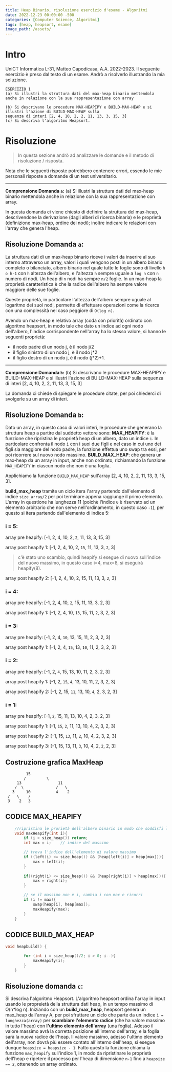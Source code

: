 ```yaml
---
title: Heap Binario, risoluzione esercizio d'esame - Algoritmi
date: 2022-12-23 00:00:00 -500
categories: [Computer Science, Algoritmi]
tags: [heap, heapsort, esame]
image_path: /assets/
--- 
```


# Intro

UniCT Informatica L-31, Matteo Capodicasa, A.A. 2022-2023.
Il seguente esercizio è preso dal testo di un esame. Andrò a risolverlo illustrando la mia soluzione.

```
ESERCIZIO 1
(a) Si illustri la struttura dati del max-heap binario mettendola anche in relazione con la sua rappresentazione con array

(b) Si descrivano le procedure MAX-HEAPIPY e BUILD-MAX-HEAP e si illustri l'azione di BUILD-MAX-HEAP sulla
sequenza di interi [2, 4, 10, 2, 2, 11, 13, 3, 15, 3]
(c) Si descriva l'algoritmo Heapsort.
```

# Risoluzione
>In questa sezione andrò ad analizzare le domande e il metodo di risoluzione / risposta.

Nota che le seguenti risposte potrebbero contenere errori, essendo le mie personali risposte a domande di un test universitario.

---
**Comprensione Domanda `a`:**
(a) Si illustri la struttura dati del max-heap binario mettendola anche in relazione con la sua rappresentazione con array.

In questa domanda ci viene chiesto di definire la struttura del max-heap, descrivendone la derivazione (dagli alberi di ricerca binaria) e le proprietà (definizione max-heap, ordine dei nodi); inoltre indicare le relazioni con l'array che genera l'heap.

## **Risoluzione Domanda `a`:**
La struttura dati di un max-heap binario riceve i valori da inserire al suo interno attraverso un array, valori i quali vengono posti in un albero binario completo o bilanciato, albero binario nel quale tutte le foglie sono di livello `h o h-1` con `h` altezza dell'albero, e l'altezza `h` sempre uguale a `log n` con `n` numero di nodi. Un heap di `n` nodi ha sempre `n/2` foglie. 
In un max-heap la proprietà caratteristica è che la radice dell'albero ha sempre valore maggiore delle sue foglie.

Queste proprietà, in particolare l'altezza dell'albero sempre uguale al logaritmo dei suoi nodi, permette di effettuare operazioni come la ricerca con una complessità nel caso peggiore di `O(log n)`.  

Avendo un max-heap e relativo array (coda con priorità) ordinato con algoritmo heapsort, in modo tale che dato un indice ad ogni nodo dell'albero, l'indice corrispondente nell'array ha lo stesso valore, si hanno le seguenti proprietà: 
- il nodo padre di un nodo j, è il nodo j/2
- il figlio sinistro di un nodo j, è il nodo j\*2
- il figlio destro di un nodo j, è il nodo (j\*2)+1.

---
**Comprensione Domanda `b`:**
(b) Si descrivano le procedure MAX-HEAPIPY e BUILD-MAX-HEAP e si illustri l'azione di BUILD-MAX-HEAP sulla sequenza di interi [2, 4, 10, 2, 2, 11, 13, 3, 15, 3]

La domanda ci chiede di spiegare le procedure citate, per poi chiederci di svolgerle su un array di interi.

## **Risoluzione Domanda `b`:**
Dato un array, in questo caso di valori interi, le procedure che generano la struttura heap a partire dal suddetto vettore sono:
**MAX_HEAPIFY**: è la funzione che ripristina le proprietà heap di un albero, dato un indice `i`. In particolare confronta il nodo `i` con i suoi due figli e nel caso in cui uno dei figli sia maggiore del nodo padre, la funzione effettua uno swap tra essi, per poi ricorrere sul nuovo nodo massimo.
**BUILD_MAX_HEAP**: che genera un max-heap da un array in input, anche non ordinato, richiamando la funzione `MAX_HEAPIFY` in ciascun nodo che non è una foglia.

Applichiamo la funzione `BUILD_MAX_HEAP` sull'array [2, 4, 10, 2, 2, 11, 13, 3, 15, 3].

**build_max_heap** tramite un ciclo itera l'array partendo dall'elemento di indice `size_array/2` per poi terminare appena raggiunge il primo elemento. L'array in questione ha lunghezza 11 (poichè l'indice `0` è riservato ad un elemento arbitrario che non serve nell'ordinamento, in questo caso `-1`), per questo si itera partendo dall'elemento di indice 5:

### **i = 5:**

array pre heapify: [-1, 2, 4, 10, 2, `2`, 11, 13, 3, 15, 3]

array post heapify 1: [-1, 2, 4, 10, 2, `15`, 11, 13, 3, `2`, 3]

>c'è stato uno scambio, quindi heapify si esegue di nuovo sull'indice del nuovo massimo, in questo caso i=4, max=8, si eseguirà heapify(8).

array post heapify 2: [-1, 2, 4, 10, 2, 15, 11, 13, 3, `2`, 3]

### **i = 4:**

array pre heapify: [-1, 2, 4, 10, `2`, 15, 11, 13, 3, 2, 3]

array post heapify 1: [-1, 2, 4, 10, `13`, 15, 11, `2`, 3, 2, 3]

### **i = 3:**

array pre heapify: [-1, 2, 4, `10`, 13, 15, 11, 2, 3, 2, 3]

array post heapify 1: [-1, 2, 4, `15`, 13, `10`, 11, 2, 3, 2, 3]

### **i = 2:**

array pre heapify: [-1, 2, `4`, 15, 13, 10, 11, 2, 3, 2, 3]

array post heapify 1: [-1, 2, `15`, `4`, 13, 10, 11, 2, 3, 2, 3]

array post heapify 2: [-1, 2, 15, `11`, 13, 10, `4`, 2, 3, 2, 3]

### **i = 1:**

array pre heapify: [-1, `2`, 15, 11, 13, 10, 4, 2, 3, 2, 3]

array post heapify 1: [-1, `15`, `2`, 11, 13, 10, 4, 2, 3, 2, 3]

array post heapify 2: [-1, 15, `13`, 11, `2`, 10, 4, 2, 3, 2, 3]

array post heapify 3: [-1, 15, 13, 11, `3`, 10, 4, 2, `2`, 2, 3]

## Costruzione grafica MaxHeap

			 15
		    /         \
         13                11
        /  \              /   \
	   3     10           4    2
	 /   \    /
	 3    2   3

## CODICE MAX_HEAPIFY

```cpp
    //ripristina le prorietà dell'albero binario in modo che soddisfi le proprietà di un maxHeap
    void maxHeapify(int i){
		if (i > size_heap()) return;
        int max = i;    // indice del massimo

        // trova l'indice dell'elemento di valore massimo
        if ((left(i) <= size_heap()) && (heap[left(i)] > heap[max])){
            max = left(i);
        }
        
        if((right(i) <= size_heap()) && (heap[right(i)] > heap[max])){
            max = right(i);
        }

        // se il massimo non è i, cambia i con max e ricorri
        if (i != max){
            swap(heap[i], heap[max]);
            maxHeapify(max);
        }
    }
```

## CODICE BUILD_MAX_HEAP

```cpp
void heapbuild() {

        for (int i = size_heap()/2; i > 0; i--){
            maxHeapify(i);
        }
    }
```

## Risoluzione domanda `c`:
Si descriva l'algoritmo Heapsort.
L'algoritmo heapsort ordina l'array in input usando le propreietà della struttura dati heap, in un tempo massimo di O(n\*log n).
Iniziando con un **build_max_heap**, heapsort genera un max_heap dall'array A, per poi sfruttare un ciclo che parte da un indice `i = lunghezza(array)` per **scambiare l'elemento radice** (che ha valore massimo in tutto l'heap) con **l'ultimo elemento dell'array** (una foglia). Adesso il valore massimo avrà la corretta posizione all'interno dell'array, e la foglia sarà la nuova radice dell'heap. 
Il valore massimo, adesso l'ultimo elemento dell'array, non dovrà più essere contato all'interno dell'heap, si esegue dunque `heapsize = heapsize - 1`.
Fatto questo la funzione chiama la funzione `max_heapify` sull'indice 1, in modo da ripristinare le proprietà dell'heap e ripetere il processo per l'heap di dimensione `n-1` fino a `heapsize == 2`, ottenendo un array ordinato.

